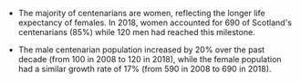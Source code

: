 * The majority of centenarians are women, reflecting the longer life expectancy of females. In 2018, women accounted for 690 of Scotland's centenarians (85%) while 120 men had reached this milestone.

* The male centenarian population increased by 20% over the past decade (from 100 in 2008 to 120 in 2018), while the female population had a similar growth rate of 17% (from 590 in 2008 to 690 in 2018).
